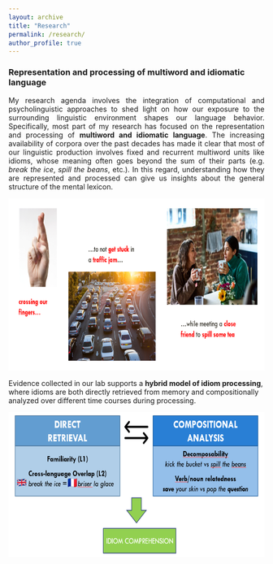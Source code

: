 ```yaml
---
layout: archive
title: "Research"
permalink: /research/
author_profile: true
---
```


### Representation and processing of multiword and idiomatic language

<p align="justify"> My research agenda involves the integration of computational and psycholinguistic approaches to shed light on how our exposure to the surrounding linguistic environment shapes our language behavior. Specifically, most part of my research has focused on the representation and processing of <b> multiword and idiomatic language</b>. The increasing availability of corpora over the past decades has made it clear that most of our linguistic production involves fixed and recurrent multiword units like idioms, whose meaning often goes beyond the sum of their parts (e.g. <i>break the ice</i>, <i>spill the beans</i>, etc.). In this regard, understanding how they are represented and processed can give us insights about the general structure of the mental lexicon. </p>

<p align="center">
  <img width="772" height="339" src="https://github.com/marcosenaldi/marcosenaldi.github.io/blob/master/images/mwe.png?raw=true">
</p>

Evidence collected in our lab supports a <b>hybrid model of idiom processing</b>, where idioms are both directly retrieved from memory and compositionally analyzed over different time courses during processing. 

<p align="center">
  <img width="650" height="286" src="https://github.com/marcosenaldi/marcosenaldi.github.io/blob/master/images/hybrid.png?raw=true">
</p>
